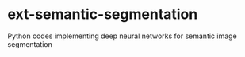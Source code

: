 # ext-semantic-segmentation
Python codes implementing deep neural networks for semantic image segmentation
